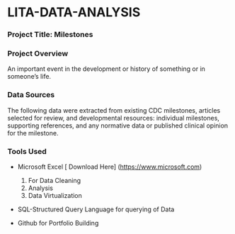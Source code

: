 # LITA-DATA-ANALYSIS

### Project Title: Milestones


### Project Overview
An important event in the development or history of something or in someone’s life.

### Data Sources
The following data were extracted from existing CDC milestones, articles selected for review, and developmental resources: individual milestones, supporting references, and any normative data or published clinical opinion for the milestone.

### Tools Used
- Microsoft Excel [ Download Here] (https://www.microsoft.com)
  1. For Data Cleaning
  2. Analysis
  3. Data Virtualization

- SQL-Structured Query Language for querying of Data

- Github for Portfolio Building

